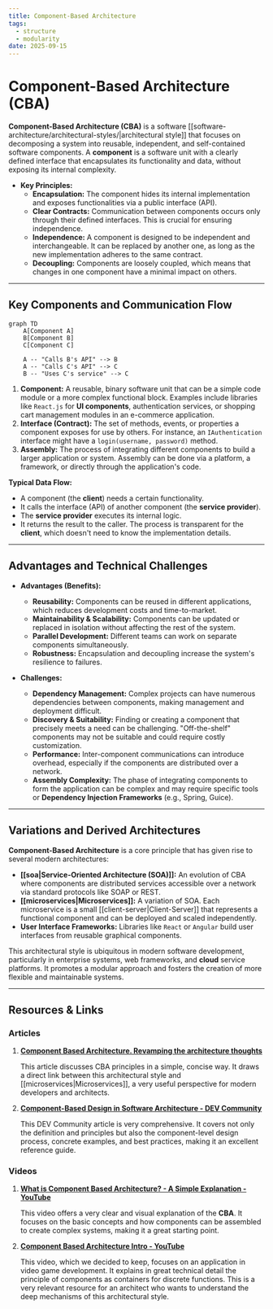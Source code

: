 ```yaml
---
title: Component-Based Architecture
tags:
  - structure
  - modularity
date: 2025-09-15
---
```

# Component-Based Architecture (CBA)

**Component-Based Architecture (CBA)** is a software [[software-architecture/architectural-styles/|architectural style]] that focuses on decomposing a system into reusable, independent, and self-contained software components. A **component** is a software unit with a clearly defined interface that encapsulates its functionality and data, without exposing its internal complexity.

* **Key Principles:**
    * **Encapsulation:** The component hides its internal implementation and exposes functionalities via a public interface (API).
    * **Clear Contracts:** Communication between components occurs only through their defined interfaces. This is crucial for ensuring independence.
    * **Independence:** A component is designed to be independent and interchangeable. It can be replaced by another one, as long as the new implementation adheres to the same contract.
    * **Decoupling:** Components are loosely coupled, which means that changes in one component have a minimal impact on others.

---

## Key Components and Communication Flow

```mermaid
graph TD
    A[Component A]
    B[Component B]
    C[Component C]

    A -- "Calls B's API" --> B
    A -- "Calls C's API" --> C
    B -- "Uses C's service" --> C
```

1.  **Component:** A reusable, binary software unit that can be a simple code module or a more complex functional block. Examples include libraries like `React.js` for **UI components**, authentication services, or shopping cart management modules in an e-commerce application.
2.  **Interface (Contract):** The set of methods, events, or properties a component exposes for use by others. For instance, an `IAuthentication` interface might have a `login(username, password)` method.
3.  **Assembly:** The process of integrating different components to build a larger application or system. Assembly can be done via a platform, a framework, or directly through the application's code.

**Typical Data Flow:**
* A component (the **client**) needs a certain functionality.
* It calls the interface (API) of another component (the **service provider**).
* The **service provider** executes its internal logic.
* It returns the result to the caller. The process is transparent for the **client**, which doesn't need to know the implementation details.

---

## Advantages and Technical Challenges

* **Advantages (Benefits):**
    * **Reusability:** Components can be reused in different applications, which reduces development costs and time-to-market.
    * **Maintainability & Scalability:** Components can be updated or replaced in isolation without affecting the rest of the system.
    * **Parallel Development:** Different teams can work on separate components simultaneously.
    * **Robustness:** Encapsulation and decoupling increase the system's resilience to failures.

* **Challenges:**
    * **Dependency Management:** Complex projects can have numerous dependencies between components, making management and deployment difficult.
    * **Discovery & Suitability:** Finding or creating a component that precisely meets a need can be challenging. "Off-the-shelf" components may not be suitable and could require costly customization.
    * **Performance:** Inter-component communications can introduce overhead, especially if the components are distributed over a network.
    * **Assembly Complexity:** The phase of integrating components to form the application can be complex and may require specific tools or **Dependency Injection Frameworks** (e.g., Spring, Guice).

---

## Variations and Derived Architectures

**Component-Based Architecture** is a core principle that has given rise to several modern architectures:

* **[[soa|Service-Oriented Architecture (SOA)]]:** An evolution of CBA where components are distributed services accessible over a network via standard protocols like SOAP or REST.
* **[[microservices|Microservices]]:** A variation of SOA. Each microservice is a small [[client-server|Client-Server]] that represents a functional component and can be deployed and scaled independently.
* **User Interface Frameworks:** Libraries like `React` or `Angular` build user interfaces from reusable graphical components.

This architectural style is ubiquitous in modern software development, particularly in enterprise systems, web frameworks, and **cloud** service platforms. It promotes a modular approach and fosters the creation of more flexible and maintainable systems.

---

## **Resources & Links**

### **Articles**

1.  **[Component Based Architecture. Revamping the architecture thoughts](https://medium.com/omarelgabrys-blog/component-based-architecture-3c3c23c7e348)**
    
    This article discusses CBA principles in a simple, concise way. It draws a direct link between this architectural style and [[microservices|Microservices]], a very useful perspective for modern developers and architects.
    
2.  **[Component-Based Design in Software Architecture - DEV Community](https://dev.to/lovestaco/component-based-design-in-software-architecture-pbf)**
    
    This DEV Community article is very comprehensive. It covers not only the definition and principles but also the component-level design process, concrete examples, and best practices, making it an excellent reference guide.

### **Videos**

1.  **[What is Component Based Architecture? - A Simple Explanation - YouTube](https://www.youtube.com/watch?v=inu5XtR4VZ8)**
    
    This video offers a very clear and visual explanation of the **CBA**. It focuses on the basic concepts and how components can be assembled to create complex systems, making it a great starting point.

2.  **[Component Based Architecture Intro - YouTube](https://www.youtube.com/watch?v=X9hk56yyyu4)**
    
    This video, which we decided to keep, focuses on an application in video game development. It explains in great technical detail the principle of components as containers for discrete functions. This is a very relevant resource for an architect who wants to understand the deep mechanisms of this architectural style.